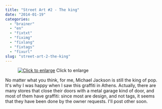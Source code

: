 ```yaml
---
title: "Street Art #2 - The king"
date: "2014-01-19"
categories: 
  - "brainer"
  - "en"
  - "fixtxt"
  - "fiximg"
  - "fixlang"
  - "fixtags"
  - "fixurl"
slug: "street-art-2-the-king"
---
```


<figure>

[](http://fred.dev/content/uploads/2014/01/IMG_1301.jpg)

<figcaption>

[![Click to enlarge](images/IMG_1301.jpg)](http://fred.dev/content/uploads/2014/01/IMG_1301.jpg) Click to enlarge

</figcaption>

</figure>

No matter what you think, for me, Michael Jackson is still the king of pop. It's why I was happy when I saw this graffiti in Athens. Actually, there are many stores that close their doors with a metal garage kind of door, and most of them have graffiti: since most are design, and not tags, it seems that they have been done by the owner requests. I'll post other soon.
